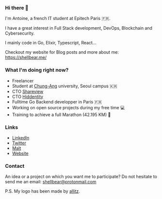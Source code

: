### Hi there 👋

I'm Antoine, a french IT student at Epitech Paris 🇫🇷.

I have a great interest in Full Stack development, DevOps, Blockchain and Cybersecurity.

I mainly code in Go, Elixir, Typescript, React...

Checkout my website for Blog posts and more about me: https://shellbear.me/

### What I'm doing right now?

- Freelancer
- Student at [Chung-Ang](https://neweng.cau.ac.kr/index.do) university, Seoul campus 🇰🇷
- CTO [Shareview](https://www.shareview.fr/)
- CTO [Hiddentity](https://hiddentity.fr/)
- Fulltime Go Backend developper in Paris 🇫🇷
- Working on open source projects during my free time 💻
- Training to achieve a full Marathon (42.195 KM) 🏃

### Links

- [LinkedIn](https://www.linkedin.com/in/antoine-ordonez/)
- [Twitter](https://twitter.com/_shellbear)
- [Malt](https://www.malt.fr/profile/antoineordonez)
- [Website](https://shellbear.me/)


### Contact

An idea or a project on which you want me to participate?
Do not hesitate to send me an email: [shellbear@protonmail.com](mailto:shellbear@protonmail.com)


P.S. My logo has been made by [allitz](https://allitz.tumblr.com/).
